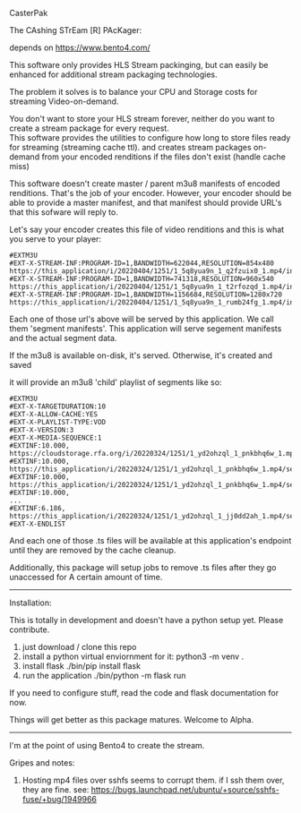 CasterPak

The CAshing STrEam [R] PAcKager:

depends on https://www.bento4.com/

This software only provides HLS Stream packinging, but can easily be enhanced for additional stream packaging technologies.

The problem it solves is to balance your CPU and Storage costs for streaming Video-on-demand.

You don't want to store your HLS stream forever, neither do you want to create a stream package for every request.  
This software provides the utilities to configure how long to store files ready for streaming (streaming cache ttl).
and creates stream packages on-demand from your encoded renditions if the files don't exist (handle cache miss)

This software doesn't create master / parent m3u8 manifests of encoded renditions.  That's the job of your encoder.
However, your encoder should be able to provide a master manifest, and that manifest should provide URL's that this
sofware will reply to.

Let's say your encoder creates this file of video renditions and this is what you serve to your player:

    #EXTM3U
    #EXT-X-STREAM-INF:PROGRAM-ID=1,BANDWIDTH=622044,RESOLUTION=854x480
    https://this_application/i/20220404/1251/1_5q8yua9n_1_q2fzuix0_1.mp4/index_0_av.m3u8
    #EXT-X-STREAM-INF:PROGRAM-ID=1,BANDWIDTH=741318,RESOLUTION=960x540
    https://this_application/i/20220404/1251/1_5q8yua9n_1_t2rfozqd_1.mp4/index_0_av.m3u8
    #EXT-X-STREAM-INF:PROGRAM-ID=1,BANDWIDTH=1156684,RESOLUTION=1280x720
    https://this_application/i/20220404/1251/1_5q8yua9n_1_rumb24fg_1.mp4/index_0_av.m3u8

Each one of those url's above will be served by this application.  We call them 'segment manifests'.
This application will serve segement manifests and the actual segment data.

If the m3u8 is available on-disk, it's served.  Otherwise, it's created and saved

it will provide an m3u8 'child' playlist of segments like so:

    #EXTM3U
    #EXT-X-TARGETDURATION:10
    #EXT-X-ALLOW-CACHE:YES
    #EXT-X-PLAYLIST-TYPE:VOD
    #EXT-X-VERSION:3
    #EXT-X-MEDIA-SEQUENCE:1
    #EXTINF:10.000,
    https://cloudstorage.rfa.org/i/20220324/1251/1_yd2ohzql_1_pnkbhq6w_1.mp4/segment1_0_av.ts
    #EXTINF:10.000,
    https://this_application/i/20220324/1251/1_yd2ohzql_1_pnkbhq6w_1.mp4/segment2_0_av.ts
    #EXTINF:10.000,
    https://this_application/i/20220324/1251/1_yd2ohzql_1_pnkbhq6w_1.mp4/segment3_0_av.ts
    #EXTINF:10.000,
    ...
    #EXTINF:6.186,
    https://this_application/i/20220324/1251/1_yd2ohzql_1_jj0dd2ah_1.mp4/segment19_0_av.ts
    #EXT-X-ENDLIST

And each one of those .ts files will be available at this application's endpoint until they are removed by the cache cleanup.

Additionally, this package will setup jobs to remove .ts files after they go unaccessed for
A certain amount of time.

----
Installation:

This is totally in development and doesn't have a python setup yet.  Please contribute.

1. just download / clone this repo
2. install a python virtual enviornment for it:
   python3 -m venv .
3. install flask
   ./bin/pip install flask
4. run the application
   ./bin/python -m flask run
   
If you need to configure stuff, read the code and flask documentation for now.   

Things will get better as this package matures.  Welcome to Alpha.

-------
I'm at the point of using Bento4 to create the stream.

Gripes and notes:
1) Hosting mp4 files over sshfs seems to corrupt them.  if I ssh them over, they are fine.
see: https://bugs.launchpad.net/ubuntu/+source/sshfs-fuse/+bug/1949966
